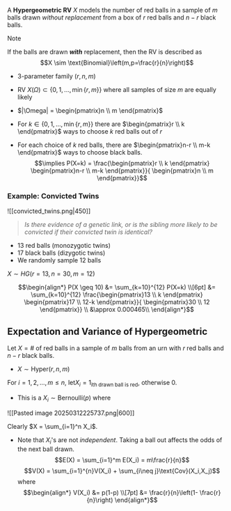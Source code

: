 
A **Hypergeometric RV** $X$ models the number of red balls in a sample of $m$ balls drawn *without replacement* from a box of $r$ red balls and $n-r$ black balls.

>[!note]
>If the balls are drawn ***with*** replacement, then the RV is described as 
>$$X \sim \text{Binomial}\left(m,p=\frac{r}{n}\right)$$


- 3-parameter family $(r,n,m)$

- RV $X(\Omega) \subset \{0,1,...,\min\{r,m\}\}$ where all samples of size $m$ are equally likely

- $|\Omega| = \begin{pmatrix}n \\ m \end{pmatrix}$ 
- For $k \in \{0,1,...,\min\{r,m\}\}$ there are $\begin{pmatrix}r \\ k \end{pmatrix}$ ways to choose $k$ red balls out of $r$
- For each choice of $k$ red balls, there are $\begin{pmatrix}n-r \\ m-k \end{pmatrix}$ ways to choose black balls.
$$\implies P(X=k) = \frac{\begin{pmatrix}r \\ k \end{pmatrix} \begin{pmatrix}n-r \\ m-k \end{pmatrix}}{ \begin{pmatrix}n \\ m \end{pmatrix}}$$

### Example: Convicted Twins

![[convicted_twins.png|450]]

> *Is there evidence of a genetic link, or is the sibling more likely to be convicted if their convicted twin is identical?*

- 13 red balls (monozygotic twins)
- 17 black balls (dizygotic twins)
- We randomly sample 12 balls

$X \sim HG(r=13, n=30,m=12)$

$$\begin{align*} P(X \geq 10) &= \sum_{k=10}^{12} P(X=k) \\[6pt] &= \sum_{k=10}^{12} \frac{\begin{pmatrix}13 \\ k \end{pmatrix} \begin{pmatrix}17 \\ 12-k \end{pmatrix}}{ \begin{pmatrix}30 \\ 12 \end{pmatrix}} \\ &\approx 0.000465\\ \end{align*}$$


## Expectation and Variance of Hypergeometric

Let $X = \#$ of red balls in a sample of $m$ balls from an urn with $r$ red balls and $n-r$ black balls. 
- $X \sim \text{Hyper}(r,n,m)$

For $i=1,2,...,m\leq n$, let$X_i = 1_{\text{ith drawn ball is red}}$, otherwise $0$.
- This is a  $X_i \sim \text{Bernoulli}(p)$ where

![[Pasted image 20250312225737.png|600]]

Clearly $X = \sum_{i=1}^n X_i$. 
- Note that $X_i$'s are not *independent*. Taking a ball out affects the odds of the next ball drawn.
$$E(X) = \sum_{i=1}^m E(X_i) = m\frac{r}{n}$$
$$V(X) = \sum_{i=1}^{n}V(X_i) + \sum_{i\neq j}\text{Cov}(X_i,X_j)$$
where 
$$\begin{align*}
V(X_i) &= p(1-p) \\[7pt]
&= \frac{r}{n}\left(1- \frac{r}{n}\right)
\end{align*}$$